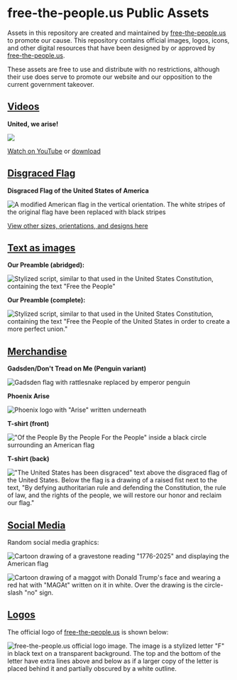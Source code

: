 # free-the-people.us Public Assets

Assets in this repository are created and maintained by [free-the-people.us](https://free-the-people.us) to promote our cause. This repository contains official images, logos, icons, and other digital resources that have been designed by or approved by [free-the-people.us](https://free-the-people.us).

These assets are free to use and distribute with no restrictions, although their use does serve to promote our website and our opposition to the current government takeover.

## [Videos](./videos)

**United, we arise!**

![](https://img.youtube.com/vi/T_5-XP5MUoc/hqdefault.jpg)

[Watch on YouTube](https://www.youtube.com/shorts/T_5-XP5MUoc) or [download](https://github.com/free-the-people/assets/raw/refs/heads/main/videos/United%20we%20arise.mp4?download=)

## [Disgraced Flag](./symbols/disgraced-flag)

**Disgraced Flag of the United States of America**

![A modified American flag in the vertical orientation. The white stripes of the original flag have been replaced with black stripes](./symbols/disgraced-flag/disgraced-flag-print.svg)


[View other sizes, orientations, and designs here](./symbols/disgraced-flag)

## [Text as images](./text)

**Our Preamble (abridged):**

![Stylized script, similar to that used in the United States Constitution, containing the text "Free the People"](./text/preamble-abridged.png)

**Our Preamble (complete):**

![Stylized script, similar to that used in the United States Constitution, containing the text "Free the People of the United States in order to create a more perfect union."](./text/preamble.png)

## [Merchandise](./merch)

**Gadsden/Don't Tread on Me (Penguin variant)**

![Gadsden flag with rattlesnake replaced by emperor penguin](./merch/dont%20tread%20on%20me%20penguin.svg)

**Phoenix Arise**

![Phoenix logo with "Arise" written underneath](./merch/Phoenix%20Arise%20sticker.png)

**T-shirt (front)**

!["Of the People By the People For the People" inside a black circle surrounding an American flag](./merch/Shirt-front.png)

**T-shirt (back)**

!["The United States has been disgraced" text above the disgraced flag of the United States. Below the flag is a drawing of a raised fist next to the text, "By defying authoritarian rule and defending the Constitution, the rule of law, and the rights of the people, we will restore our honor and reclaim our flag."](./merch/Shirt-back.png)

## [Social Media](./social%20media)

Random social media graphics:

![Cartoon drawing of a gravestone reading "1776-2025" and displaying the American flag](./social%20media/RIP%20USA.png)

![Cartoon drawing of a maggot with Donald Trump's face and wearing a red hat with "MAGAt" written on it in white. Over the drawing is the circle-slash "no" sign.](./social%20media/No%20MAGAt.png)

## [Logos](./logos/free-the-people)

The official logo of [free-the-people.us](https://free-the-people.us) is shown below:


![free-the-people.us official logo image. The image is a stylized letter "F" in black text on a transparent background. The top and the bottom of the letter have extra lines above and below as if a larger copy of the letter is placed behind it and partially obscured by a white outline.](./logos/free-the-people/logo.png)
